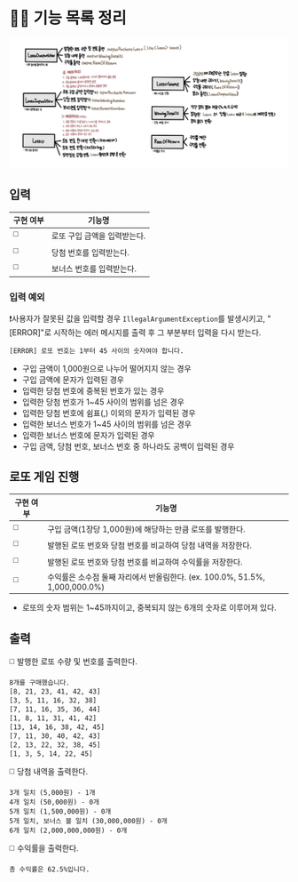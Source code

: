 # ✍🏻 기능 목록 정리
![클래스 설계](클래스%20설계.jpg)
## 입력
| 구현 여부 | 기능명                       |
| --------- | ---------------------------- |
| ◻️        | 로또 구입 금액을 입력받는다. |
| ◻️        | 당첨 번호를 입력받는다.      |
| ◻️        | 보너스 번호를 입력받는다.                             |
### 입력 예외
❗사용자가 잘못된 값을 입력할 경우 `IllegalArgumentException`를 발생시키고, "[ERROR]"로 시작하는 에러 메시지를 출력 후 그 부분부터 입력을 다시 받는다.
```
[ERROR] 로또 번호는 1부터 45 사이의 숫자여야 합니다.
```
- 구입 금액이 1,000원으로 나누어 떨어지지 않는 경우
- 구입 금액에 문자가 입력된 경우
- 입력한 당첨 번호에 중복된 번호가 있는 경우
- 입력한 당첨 번호가 1~45 사이의 범위를 넘은 경우
- 입력한 당첨 번호에 쉼표(,) 이외의 문자가 입력된 경우
- 입력한 보너스 번호가 1~45 사이의 범위를 넘은 경우
- 입력한 보너스 번호에 문자가 입력된 경우
- 구입 금액, 당첨 번호, 보너스 번호 중 하나라도 공백이 입력된 경우
## 로또 게임 진행
| 구현 여부 | 기능명                                                        |
| --------- | ------------------------------------------------------------- |
| ◻️        | 구입 금액(1장당 1,000원)에 해당하는 만큼 로또를 발행한다.     |
| ◻️        | 발행된 로또 번호와 당첨 번호를 비교하여 당첨 내역을 저장한다. |
| ◻️        | 발행된 로또 번호와 당첨 번호를 비교하여 수익률을 저장한다.    |
| ◻️        | 수익률은 소수점 둘째 자리에서 반올림한다. (ex. 100.0%, 51.5%, 1,000,000.0%) |
- 로또의 숫자 범위는 1~45까지이고, 중복되지 않는 6개의 숫자로 이루어져 있다.
## 출력
◻️ 발행한 로또 수량 및 번호를 출력한다.
```
8개를 구매했습니다.
[8, 21, 23, 41, 42, 43] 
[3, 5, 11, 16, 32, 38] 
[7, 11, 16, 35, 36, 44] 
[1, 8, 11, 31, 41, 42] 
[13, 14, 16, 38, 42, 45] 
[7, 11, 30, 40, 42, 43] 
[2, 13, 22, 32, 38, 45] 
[1, 3, 5, 14, 22, 45]
```
◻️ 당첨 내역을 출력한다.
```
3개 일치 (5,000원) - 1개
4개 일치 (50,000원) - 0개
5개 일치 (1,500,000원) - 0개
5개 일치, 보너스 볼 일치 (30,000,000원) - 0개
6개 일치 (2,000,000,000원) - 0개
```
◻️ 수익률을 출력한다.
```
총 수익률은 62.5%입니다.
``` 